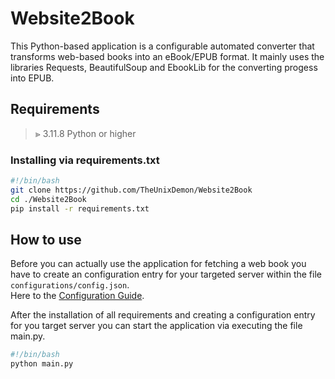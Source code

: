 # Website2Book
This Python-based application is a configurable automated converter that transforms web-based books into an eBook/EPUB format. It mainly uses the libraries Requests, BeautifulSoup and EbookLib for the converting progess into EPUB.

## Requirements
> &GreaterGreater; 3.11.8 Python or higher

### Installing via requirements.txt
```bash
#!/bin/bash
git clone https://github.com/TheUnixDemon/Website2Book
cd ./Website2Book
pip install -r requirements.txt
```

## How to use
Before you can actually use the application for fetching a web book you have to create an configuration entry for your targeted server within the file `configurations/config.json`.  
Here to the [Configuration Guide](CONFIG.md).

After the installation of all requirements and creating a configuration entry for you target server you can start the application via executing the file main.py.

```bash
#!/bin/bash
python main.py
```